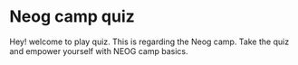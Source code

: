 # Neog camp quiz
Hey! welcome to play quiz. This is regarding the Neog camp. Take the quiz and empower yourself with NEOG camp basics.